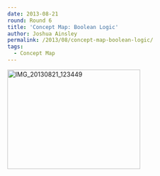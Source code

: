 ```yaml
---
date: 2013-08-21
round: Round 6
title: 'Concept Map: Boolean Logic'
author: Joshua Ainsley
permalink: /2013/08/concept-map-boolean-logic/
tags:
  - Concept Map
---
```

[<img class="alignnone size-medium wp-image-4022" alt="IMG_20130821_123449" src="http://teaching.software-carpentry.org/wp-content/uploads/2013/08/IMG_20130821_123449-300x225.jpg" width="300" height="225" />][1]

 [1]: http://teaching.software-carpentry.org/wp-content/uploads/2013/08/IMG_20130821_123449.jpg

